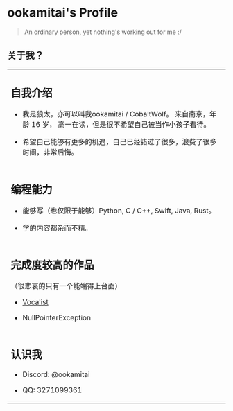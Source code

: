 # ookamitai's Profile

> An ordinary person, yet nothing's working out for me :/

## 关于我？

<table>
<tr><td>

## 自我介绍

- 我是狼太，亦可以叫我ookamitai / CobaltWolf。 来自南京，年龄 16 岁， 高一在读，但是很不希望自己被当作小孩子看待。

- 希望自己能够有更多的机遇，自己已经错过了很多，浪费了很多时间，非常后悔。

</tr></td>

<tr><td>

## 编程能力

- 能够写（也仅限于能够）Python, C / C++, Swift, Java, Rust。
  
- 学的内容都杂而不精。

</tr></td>

<tr><td>

## 完成度较高的作品

（很悲哀的只有一个能端得上台面）

- [Vocalist](https://github.com/ookamitai/Vocalist)

- NullPointerException

</tr></td>

<tr><td>

## 认识我

- Discord: @ookamitai

- QQ: 3271099361
  

</tr></td>

</table>
